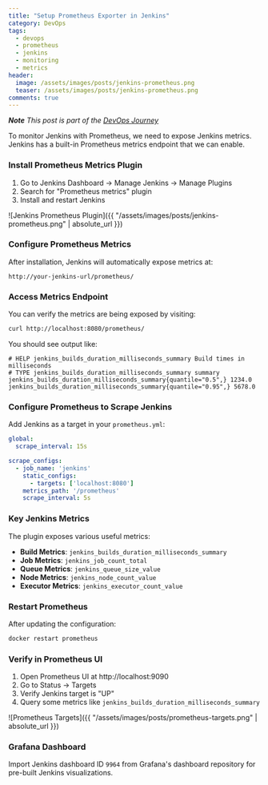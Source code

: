 ```yaml
---
title: "Setup Prometheus Exporter in Jenkins"
category: DevOps
tags: 
  - devops
  - prometheus
  - jenkins
  - monitoring
  - metrics
header:
  image: /assets/images/posts/jenkins-prometheus.png
  teaser: /assets/images/posts/jenkins-prometheus.png
comments: true
---
```

_**Note** This post is part of the [DevOps Journey](/software/devops-journey/)_

To monitor Jenkins with Prometheus, we need to expose Jenkins metrics. Jenkins has a built-in Prometheus metrics endpoint that we can enable.

### Install Prometheus Metrics Plugin

1. Go to Jenkins Dashboard → Manage Jenkins → Manage Plugins
2. Search for "Prometheus metrics" plugin
3. Install and restart Jenkins

![Jenkins Prometheus Plugin]({{ "/assets/images/posts/jenkins-prometheus.png" | absolute_url }})

### Configure Prometheus Metrics

After installation, Jenkins will automatically expose metrics at:
```
http://your-jenkins-url/prometheus/
```

### Access Metrics Endpoint

You can verify the metrics are being exposed by visiting:
```bash
curl http://localhost:8080/prometheus/
```

You should see output like:
```
# HELP jenkins_builds_duration_milliseconds_summary Build times in milliseconds
# TYPE jenkins_builds_duration_milliseconds_summary summary
jenkins_builds_duration_milliseconds_summary{quantile="0.5",} 1234.0
jenkins_builds_duration_milliseconds_summary{quantile="0.95",} 5678.0
```

### Configure Prometheus to Scrape Jenkins

Add Jenkins as a target in your `prometheus.yml`:

```yaml
global:
  scrape_interval: 15s

scrape_configs:
  - job_name: 'jenkins'
    static_configs:
      - targets: ['localhost:8080']
    metrics_path: '/prometheus'
    scrape_interval: 5s
```

### Key Jenkins Metrics

The plugin exposes various useful metrics:

- **Build Metrics**: `jenkins_builds_duration_milliseconds_summary`
- **Job Metrics**: `jenkins_job_count_total`
- **Queue Metrics**: `jenkins_queue_size_value`
- **Node Metrics**: `jenkins_node_count_value`
- **Executor Metrics**: `jenkins_executor_count_value`

### Restart Prometheus

After updating the configuration:
```bash
docker restart prometheus
```

### Verify in Prometheus UI

1. Open Prometheus UI at http://localhost:9090
2. Go to Status → Targets
3. Verify Jenkins target is "UP"
4. Query some metrics like `jenkins_builds_duration_milliseconds_summary`

![Prometheus Targets]({{ "/assets/images/posts/prometheus-targets.png" | absolute_url }})

### Grafana Dashboard

Import Jenkins dashboard ID `9964` from Grafana's dashboard repository for pre-built Jenkins visualizations.